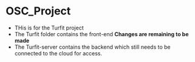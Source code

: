 # OSC_Project
 - THis is for the Turfit project
 - The Turfit folder contains the front-end **Changes are remaining to be made**
 - The Turfit-server contains the backend which still needs to be connected to the cloud for access.

